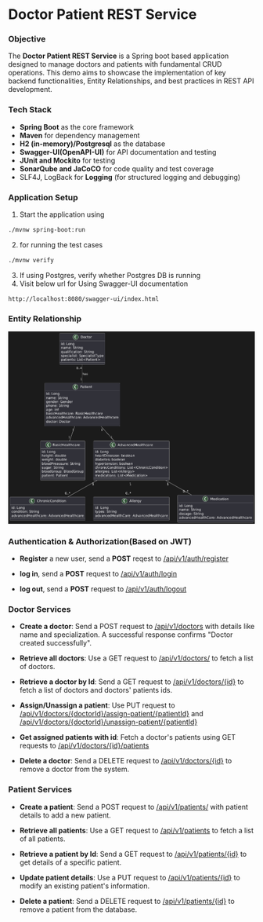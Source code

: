 # Doctor Patient REST Service

### Objective

The **Doctor Patient REST Service** is a Spring boot based application designed to manage doctors and patients with fundamental CRUD operations. This demo aims to showcase the implementation of key backend functionalities, Entity Relationships, and best practices in REST API development.

### Tech Stack

* **Spring Boot** as the core framework
* **Maven** for dependency management
* **H2 (in-memory)/Postgresql** as the database
* **Swagger-UI(OpenAPI-UI)** for API documentation and testing
* **JUnit and Mockito** for testing
* **SonarQube and JaCoCO** for code quality and test coverage
* SLF4J, LogBack for **Logging**  (for structured logging and debugging)

### Application Setup

1. Start the application using 

```bash
./mvnw spring-boot:run
```

2. for running the test cases

``` bash
./mvnw verify
```

3. If using Postgres, verify whether Postgres DB is running
4. Visit below url for Using Swagger-UI documentation
```url
http://localhost:8080/swagger-ui/index.html
```

### Entity Relationship

![schema_diagram](./schema.png)

### Authentication & Authorization(Based on JWT)

* **Register** a new user, send a **POST** reqest to 
[/api/v1/auth/register](http://localhost:8080/swagger-ui/index.html#/authentication-controller/register)

* **log in**, send a **POST** request to [/api/v1/auth/login](http://localhost:8080/swagger-ui/index.html#/authentication-controller/login)

* **log out**, send a **POST** request to [/api/v1/auth/logout](http://localhost:8080/swagger-ui/index.html#/authentication-controller/logout)

### Doctor Services

* **Create a doctor**: Send a POST request to [/api/v1/doctors](http://localhost:8080/swagger-ui/index.html#/doctor-controller/create) with details like name and specialization. A successful response confirms "Doctor created successfully".

* **Retrieve all doctors**: Use a GET request to [/api/v1/doctors/](http://localhost:8080/swagger-ui/index.html#/doctor-controller/get) to fetch a list of doctors.

* **Retrieve a doctor by Id**: Send a GET request to [/api/v1/doctors/{id}](http://localhost:8080/swagger-ui/index.html#/doctor-controller/getById) to fetch a list of doctors and doctors' patients ids.

* **Assign/Unassign a patient**: Use PUT request to [/api/v1/doctors/{doctorId}/assign-patient/{patientId}](http://localhost:8080/swagger-ui/index.html#/doctor-controller/assignPatient) and [/api/v1/doctors/{doctorId}/unassign-patient/{patientId}](http://localhost:8080/swagger-ui/index.html#/doctor-controller/unassignPatient)

* **Get assigned patients with id**: Fetch a doctor's patients using GET requests to [/api/v1/doctors/{id}/patients](http://localhost:8080/swagger-ui/index.html#/doctor-controller/getByDoctorId)

* **Delete a doctor**: Send a DELETE request to [/api/v1/doctors/{id}](http://localhost:8080/swagger-ui/index.html#/doctor-controller/delete) to remove a doctor from the system.

### Patient Services

* **Create a patient**: Send a POST request to [/api/v1/patients/](http://localhost:8080/swagger-ui/index.html#/patient-controller/create_1) with patient details to add a new patient.

* **Retrieve all patients**: Use a GET request to [/api/v1/patients](http://localhost:8080/swagger-ui/index.html#/patient-controller/get_1) to fetch a list of all patients.

* **Retrieve a patient by Id**: Send a GET request to [/api/v1/patients/{id}](http://localhost:8080/swagger-ui/index.html#/patient-controller/getById) to get details of a specific patient.

* **Update patient details**: Use a PUT request to [/api/v1/patients/{id}](http://localhost:8080/swagger-ui/index.html#/patient-controller/update) to modify an  existing patient's information.

* **Delete a patient**: Send a DELETE request to [/api/v1/patients/{id}](http://localhost:8080/swagger-ui/index.html#/patient-controller/delete) to remove a patient from the database.
